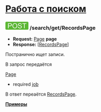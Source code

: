 
[Работа с поиском](../../../../index.md)
=====================================

### ![POST](../../../../img/post.png) /search/get/RecordsPage
* **Request:** [Page](../../../../types/types.md#page) **page** <job>
* **Response:** [[RecordsPage](../../../../types/types.md#recordspage)]

Постранично ищет записи. 

В запрос передаётся 

[Page](../../../../types/types.md#page)
* required [job](../../../../types/types.md#searchjob)

В ответ переаётся [RecordsPage](../../../../types/types.md#recordspage).

**[Примеры](examples/RecordsPage.md)**